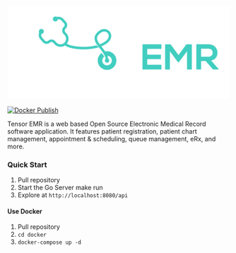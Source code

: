 ![Tensor EMR](./logo.png)

[![Docker Publish](https://github.com/Tensor-Systems/tensoremr-server/actions/workflows/docker-publish.yml/badge.svg)](https://github.com/Tensor-Systems/tensoremr-server/actions)

Tensor EMR is a web based Open Source Electronic Medical Record software application. It features patient registration, patient chart management, appointment & scheduling, queue management, eRx, and more. 

### Quick Start

1. Pull repository 
2. Start the Go Server
  make run
3. Explore at `http://localhost:8080/api`

#### Use Docker
1. Pull repository 
2. `cd docker`
3. `docker-compose up -d`